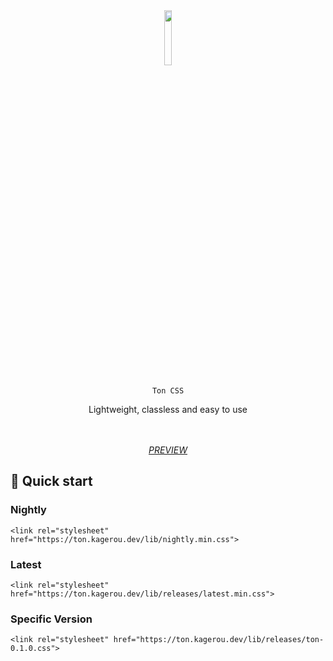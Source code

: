 <div align="center">
    <img src="https://github.com/elderguardian/ton/assets/129489839/49d038d8-8480-4731-b75a-ffae8d8a0e60" width="15%">
    <br><br>
    <code>Ton CSS</code>
    <p>Lightweight, classless and easy to use</p>
    <br><br>
    <a href="https://elderguardian.github.io/ton/"><i>PREVIEW</i></a>
</div>

## 🚀 Quick start

### Nightly
```
<link rel="stylesheet" href="https://ton.kagerou.dev/lib/nightly.min.css">
```

### Latest
```
<link rel="stylesheet" href="https://ton.kagerou.dev/lib/releases/latest.min.css">
```

### Specific Version
```
<link rel="stylesheet" href="https://ton.kagerou.dev/lib/releases/ton-0.1.0.css">
```
